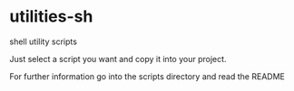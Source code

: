 # utilities-sh
shell utility scripts

Just select a script you want and copy it into your project.

For further information go into the scripts directory and read the README

